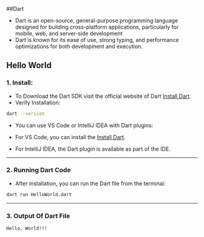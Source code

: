 ##Dart


- Dart is an open-source, general-purpose programming language designed for building cross-platform applications, particularly for mobile, web, and server-side development
- Dart is known for its ease of use, strong typing, and performance optimizations for both development and execution.

## Hello World

### 1. Install:

- To Download the Dart SDK visit the official website of Dart [Install Dart](https://dart.dev/get-dart). 
-  Verify Installation:
```bash
dart --version
```
- You can use VS Code or IntelliJ IDEA with Dart plugins:

- For VS Code, you can install the [Install Dart](https://marketplace.visualstudio.com/items?itemName=Dart-Code.dart-code).

- For IntelliJ IDEA, the Dart plugin is available as part of the IDE. 

---

### 2. Running Dart Code

- After installation, you can run the Dart file from the terminal:

```bash
dart run HelloWorld.dart
```
---

### 3. Output Of Dart File

```bash
Hello, World!!!
```


